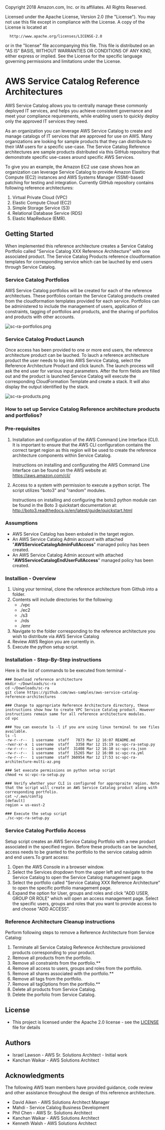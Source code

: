 Copyright 2018 Amazon.com, Inc. or its affiliates. All Rights Reserved.
  
  Licensed under the Apache License, Version 2.0 (the "License").
  You may not use this file except in compliance with the License.
  A copy of the License is located at
  
      http://www.apache.org/licenses/LICENSE-2.0
  
  or in the "license" file accompanying this file. This file is distributed 
  on an "AS IS" BASIS, WITHOUT WARRANTIES OR CONDITIONS OF ANY KIND, either 
  express or implied. See the License for the specific language governing 
  permissions and limitations under the License.

# AWS Service Catalog Reference Architectures

AWS Service Catalog allows you to centrally manage these commonly deployed IT services, and helps you achieve consistent governance and meet your compliance requirements, while enabling users to quickly deploy only the approved IT services they need.

As an organization you can leverage AWS Service Catalog to create and manage catalogs of IT services that are approved for use on AWS. Many organizations are looking for sample products that they can distribute to their IAM users for a specific use-case. The Service Catalog Reference architectures are sample products distributed via this GitHub repository that demonstrate specific use-cases around specific AWS Services. 

To give you an example, the Amazon EC2 use case shows how an organization can leverage Service Catalog to provide Amazon Elastic Compute (EC2) instances and AWS Systems Manager (SSM)-based patching for testing and integration. Currently GitHub repository contains following reference architectures: 
 1. Virtual Private Cloud (VPC)
 2. Elastic Compute Cloud (EC2)
 3. Simple Storage Service (S3)
 4. Relational Database Service (RDS)
 5. Elastic MapReduce (EMR).  

## Getting Started

When implemented this reference architecture creates a Service Catalog Portfolio called "Service Catalog XXX Reference Architecture" with one associated product.  The Service Catalog Products reference cloudformation templates for corresponding service which can be lauched by end users through Service Catalog.    

### Service Catalog Portfolios

AWS Service Catalog portfolios will be created for each of the reference architectues.  These portfolios contain the Service Catalog products created from the cloudformation templates provided for each service.  Portfolios can be administered to include the management of users, application of constraints, tagging of portfolios and products, and the sharing of porfolios and products with other accounts.

![sc-ra-portfolios.png](sc-ra-portfolios.png)

### Service Catalog Product Launch

Once access has been provided to one or more end users, the reference architecture product can be lauched.  To lauch a reference architecture product the user needs to log into AWS Service Catalog, select the Reference Architecture Product and click launch.  The launch process will ask the end user for various input parameters.  After the form fields are filled out and the product is launched Service Catalog will execute the corresponding CloudFormation Template and create a stack. It will also display the output identified by the stack.  

![sc-ra-products.png](sc-ra-products.png)

### How to set up Service Catalog Reference architecture products and portfolios?

### Pre-requisites

1. Installation and configuration of the AWS Command Line Interface (CLI).  It is important to ensure that the AWS CLI configuration contains the correct target region as this region will be used to create the reference architecture components within Service Catalog.

    Instructions on installing and configurating the AWS Command Line Interface can be found on the AWS website at: https://aws.amazon.com/cli/

2. Access to a system with permission to execute a python script. The script utilizes "boto3" and "random" modules.

    Instructions on installing and configuring the boto3 python module can be found in the Boto 3 quickstart documentation at: http://boto3.readthedocs.io/en/latest/guide/quickstart.html

### Assumptions

* AWS Service Catalog has been enbaled in the target region.
* An AWS Service Catalog Admin account with attached "**AWSServiceCatalogAdminFullAccess**" managed policy has been created.
* An AWS Service Catalog Admin account with attached "**AWSServiceCatalogEndUserFullAccess**" managed policy has been created.

### Installion - Overview

1. Using your terminal, clone the reference architecture from Github into a folder.
2. Contents will include directories for the following:
    * ./vpc 
    * ./ec2
    * ./s3
    * ./rds
    * ./emr
3. Navigate to the folder corresponding to the reference architecture you wish to distribute via AWS Service Catalog
4. Review AWS Region you are currently in.
5. Execute the python setup script.

### Installation -  Step-By-Step instructions
Here is the list of commands to be executed from terminal - 
```text
### Download reference architecture
mkdir ~/Downloads/sc-ra
cd ~/Downloads/sc-ra
git clone https://github.com/aws-samples/aws-service-catalog-reference-architectures       

### Change to appropriate Reference Architecture directory, these instructions show how to create VPC Service Catalog product. However instructions remain same for all reference architecture modules.
cd vpc      

### You can execute ls -l if you are using linux terminal to see files available.
ls -l
-rw-r--r--  1 username  staff   7873 Mar 12 16:07 README.md
-rwxr-xr-x  1 username  staff   3358 Mar 12 15:19 sc-vpc-ra-setup.py
-rw-r--r--  1 username  staff  31408 Mar 12 16:10 sc-vpc-ra.json
-rw-r--r--  1 username  staff  15265 Mar 12 16:00 sc-vpc-ra.yml
-rw-r--r--  1 username  staff 360954 Mar 12 17:53 sc-vpc-ra-architecture-multi-az.png

### Set execute permissions on python setup script
chmod +x sc-vpc-ra-setup.py 

### Verify whether your CLI is configured for appropraite region. Note that the script will create an AWS Service Catalog product along with corresponding portfolio. 
cat ~/.aws/config
[default]
region = us-east-2

### Execute the setup script 
./sc-vpc-ra-setup.py 
```

### Service Catalog Portfolio Access

Setup script creates an AWS Service Catalog Portfolio with a new product associated in the specified region.  Before these products can be launched, access needs to be granted to the portfolio to the service catalog admin and end users.To grant access:

1. Open the AWS Console in a browser window.
2. Select the Services dropdown from the upper left and navigate to the Service Catalog to open the Service Catalog management page.
3. Select the portfolio called "Service Catalog XXX Reference Architecture" to open the specific portfolio management page.
4. Expand the option for User, groups and roles and click "ADD USER, GROUP OR ROLE" which will open an access management page.  Select the specific users, groups and roles that you want to provide access to and choose "ADD ACCESS".


### Reference Architecture Cleanup instructions

Perform following steps to remove a Reference Architecture from Service Catalog:

1. Terminate all Service Catalog Reference Architecture provisioned products corresponding to your product.
2. Remove all products from the portfolio.
3. Remove all constraints from the portfolio.**
3. Remove all access to users, groups and roles from the portfolio.
4. Remove all shares associated with the portfolio.**
4. Remove all tags from the portfolio.
5. Remove all tagOptions from the portfolio.**
5. Delete all products from Service Catalog.
5. Delete the porfolio from Service Catalog.


## License

* This project is licensed under the Apache 2.0 license - see the [LICENSE](LICENSE) file for details

## Authors

* Israel Lawson - AWS Sr. Solutions Architect - Initial work
* Kanchan Waikar - AWS Solutions Architect

## Acknowledgments

The following AWS team members have provided guidance, code review and other assistance throughout the design of this reference architecture.

* David Aiken - AWS Solutions Architect Manager
* Mahdi - Service Calalog Business Development
* Phil Chen - AWS Sr. Solutions Architect
* Kanchan Waikar - AWS Solutions Architect
* Kenneth Walsh - AWS Solutions Architect
